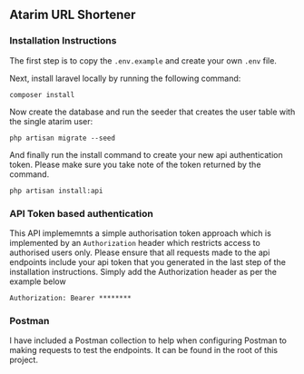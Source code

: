 ## Atarim URL Shortener


### Installation Instructions

The first step is to copy the `.env.example` and create your own `.env` file.

Next, install laravel locally by running the following command:
```
composer install
```
Now create the database and run the seeder that creates the user table with the single atarim user:
```
php artisan migrate --seed
```
And finally run the install command to create your new api authentication token.  Please make sure you take note of the token returned by the command.
```
php artisan install:api
```
### API Token based authentication
This API implememnts a simple authorisation token approach which is implemented by an `Authorization` header which restricts access to authorised users only.  Please ensure that all requests made to the api endpoints include your api token that you generated in the last step of the installation instructions.  Simply add the Authorization header as per the example below
```
Authorization: Bearer ********
```

### Postman
I have included a Postman collection to help when configuring Postman to making requests to test the endpoints. It can be found in the root of this project.

